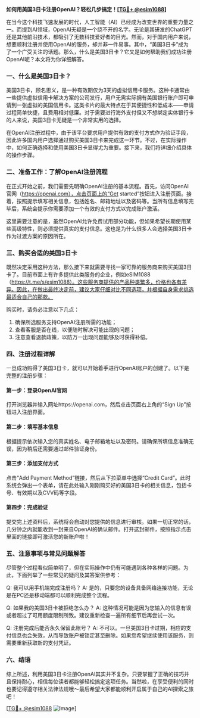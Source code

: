 **如何用美国3日卡注册OpenAI？轻松几步搞定！[[TG💪+ @esim1088](https://t.me/s/esim1088)]**

在当今这个科技飞速发展的时代，人工智能（AI）已经成为改变世界的重要力量之一。而提到AI领域，OpenAI无疑是一个绕不开的名字。无论是其研发的ChatGPT还是其他前沿技术，都吸引了无数科技爱好者的目光。然而，对于国内用户来说，想要顺利注册并使用OpenAI的服务，却并非一件易事。其中，“美国3日卡”成为了一个广受关注的话题。那么，什么是美国3日卡？它又是如何帮助我们成功注册OpenAI呢？本文将为你详细解答。

### 一、什么是美国3日卡？

美国3日卡，顾名思义，是一种有效期仅为3天的虚拟信用卡服务。这种卡通常由一些提供虚拟信用卡解决方案的公司发行，用户无需实际拥有美国银行账户即可申请到一张虚拟的美国信用卡。这类卡片的最大特点在于其便捷性和低成本——申请过程简单快捷，且费用相对低廉。对于需要进行海外支付但又不想绑定实体银行卡的人来说，美国3日卡无疑是一个非常实用的选择。

在OpenAI注册过程中，由于该平台要求用户提供有效的支付方式作为验证手段，因此许多国内用户选择通过购买美国3日卡来完成这一环节。不过，在实际操作中，如何正确选择和使用美国3日卡显得尤为重要。接下来，我们将详细介绍具体的操作步骤。

### 二、准备工作：了解OpenAI注册流程

在正式开始之前，我们需要先明确OpenAI注册的基本流程。首先，访问OpenAI官网（https://openai.com），点击页面上的“Get started”按钮进入注册页面。接着，按照提示填写相关信息，包括姓名、邮箱地址以及密码等。当所有信息填写完毕后，系统会提示你需要添加一个有效的支付方式以完成账户激活。

这里需要注意的是，虽然OpenAI允许免费试用部分功能，但如果希望长期使用某些高级特性，则必须提供真实的支付信息。这也是为什么很多人会选择美国3日卡作为过渡方案的原因所在。

### 三、购买合适的美国3日卡

既然决定采用这种方法，那么接下来就需要寻找一家可靠的服务商来购买美国3日卡了。目前市面上有许多提供此类服务的企业，例如eSIM1088（https://t.me/s/esim1088）。这些服务商提供的产品种类繁多，价格也各有差异。因此，在做出最终决定前，建议大家仔细对比不同选项，并根据自身需求挑选最适合自己的那款。

购买时，请务必注意以下几点：
1. 确保所选服务支持OpenAI注册所需的功能；
2. 查看客服是否在线，以便随时解决可能出现的问题；
3. 注意查看退款政策，以防万一出现问题能够及时获得补偿。

### 四、注册过程详解

一旦成功购得了美国3日卡，就可以开始着手进行OpenAI账户的创建了。以下是完整的注册步骤：

#### 第一步：登录OpenAI官网
打开浏览器并输入网址https://openai.com，然后点击页面右上角的“Sign Up”按钮进入注册界面。

#### 第二步：填写基本信息
根据提示依次输入您的真实姓名、电子邮箱地址以及密码。请确保所填信息准确无误，因为稍后还需要通过邮件验证身份。

#### 第三步：添加支付方式
点击“Add Payment Method”链接，然后从下拉菜单中选择“Credit Card”。此时系统会弹出一个表单，请在此处输入刚刚购买好的美国3日卡的相关信息，包括卡号、有效期以及CVV码等字段。

#### 第四步：完成验证
提交完上述资料后，系统将会自动对您提供的信息进行审核。如果一切正常的话，几分钟之内就能收到一封来自OpenAI的确认邮件。打开这封邮件，按照指示点击里面的链接即可激活您的新账户啦！

### 五、注意事项与常见问题解答

尽管整个过程看似简单明了，但在实际操作中仍有可能遇到各种各样的问题。为此，下面列举了一些常见的疑问及其答案供参考：

Q: 我可以用手机端完成注册吗？
A: 是的，只要您的设备具备网络连接功能，无论是在PC还是移动端都可以顺利完成整个流程。

Q: 如果我的美国3日卡被拒绝怎么办？
A: 这种情况可能是因为您输入的信息有误或者超过了可用额度限制所致。建议重新检查一遍所有细节后再尝试一次。

Q: 注册完成后能否永久保留此账号？
A: 不可以。一旦美国3日卡过期，相应的支付信息也会失效，从而导致账户被锁定甚至删除。如果您希望继续使用该服务，则需要重新获取新的支付凭证。

### 六、结语

综上所述，利用美国3日卡注册OpenAI其实并不复杂。只要掌握了正确的技巧并且保持耐心，相信每位读者都能够轻松搞定这项任务。当然啦，在享受便利的同时也要记得遵守相关法律法规哦～最后希望大家都能顺利开启属于自己的AI探索之旅吧！

[[TG💪+ @esim1088](https://t.me/s/esim1088) ![Image](https://i.postimg.cc/4NQfJmqS/Snipaste-2025-05-13-00-14-12.png)]